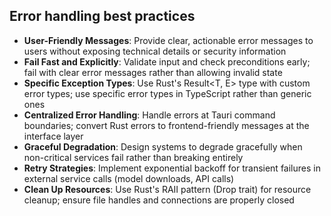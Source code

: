 ## Error handling best practices

- **User-Friendly Messages**: Provide clear, actionable error messages to users without exposing technical details or security information
- **Fail Fast and Explicitly**: Validate input and check preconditions early; fail with clear error messages rather than allowing invalid state
- **Specific Exception Types**: Use Rust's Result<T, E> type with custom error types; use specific error types in TypeScript rather than generic ones
- **Centralized Error Handling**: Handle errors at Tauri command boundaries; convert Rust errors to frontend-friendly messages at the interface layer
- **Graceful Degradation**: Design systems to degrade gracefully when non-critical services fail rather than breaking entirely
- **Retry Strategies**: Implement exponential backoff for transient failures in external service calls (model downloads, API calls)
- **Clean Up Resources**: Use Rust's RAII pattern (Drop trait) for resource cleanup; ensure file handles and connections are properly closed
